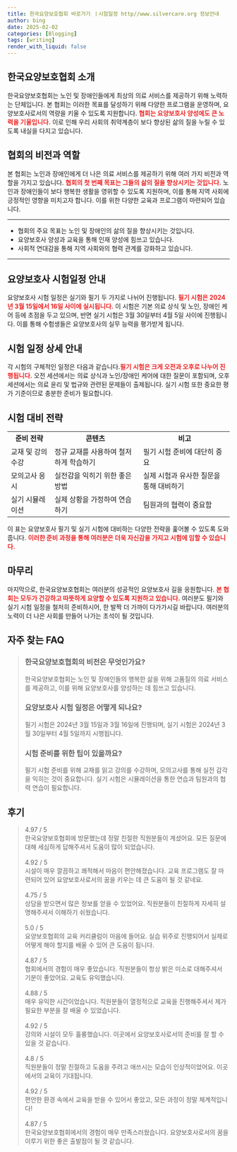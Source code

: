 ```yaml
---
title: 한국요양보호협회 바로가기 ㅣ시험일정 http//www.silvercare.org 정보안내
author: bing
date: 2025-02-02
categories: [Blogging]
tags: [writing]
render_with_liquid: false
---
```



<h2 id='한국요양보호협회 소개'>한국요양보호협회 소개</h2>

<p>한국요양보호협회는 노인 및 장애인들에게 최상의 의료 서비스를 제공하기 위해 노력하는 단체입니다. 본 협회는 이러한 목표를 달성하기 위해 다양한 프로그램을 운영하며, 요양보호사로서의 역량을 키울 수 있도록 지원합니다. <b><span style="color: #ee2323;">협회는 요양보호사 양성에도 큰 노력을 기울입니다.</span></b> 이로 인해 우리 사회의 취약계층이 보다 향상된 삶의 질을 누릴 수 있도록 내실을 다지고 있습니다. </p>

<h2 id='협회의 비전과 역할'>협회의 비전과 역할</h2>

<p>본 협회는 노인과 장애인에게 더 나은 의료 서비스를 제공하기 위해 여러 가지 비전과 역할을 가지고 있습니다. <b><span style="color: #ee2323;">협회의 첫 번째 목표는 그들의 삶의 질을 향상시키는 것입니다.</span></b> 노인과 장애인들이 보다 행복한 생활을 영위할 수 있도록 지원하며, 이를 통해 지역 사회에 긍정적인 영향을 미치고자 합니다. 이를 위한 다양한 교육과 프로그램이 마련되어 있습니다.</p>

<hr />

<ul>
    <li>협회의 주요 목표는 노인 및 장애인의 삶의 질을 향상시키는 것입니다.</li>
    <li>요양보호사 양성과 교육을 통해 인재 양성에 힘쓰고 있습니다.</li>
    <li>사회적 연대감을 통해 지역 사회와의 협력 관계를 강화하고 있습니다.</li>
</ul>

<hr />

<h2 id='요양보호사 시험일정 안내'>요양보호사 시험일정 안내</h2>

<p>요양보호사 시험 일정은 실기와 필기 두 가지로 나뉘어 진행됩니다. <b><span style="color: #ee2323;">필기 시험은 2024년 3월 15일에서 16일 사이에 실시됩니다.</span></b> 이 시험은 기본 의료 상식 및 노인, 장애인 케어 등에 초점을 두고 있으며, 반면 실기 시험은 3월 30일부터 4월 5일 사이에 진행됩니다. 이를 통해 수험생들은 요양보호사의 실무 능력을 평가받게 됩니다.</p>

<h2 id='시험 일정 상세 안내'>시험 일정 상세 안내</h2>

<p>각 시험의 구체적인 일정은 다음과 같습니다.<b><span style="color: #ee2323;">필기 시험은 크게 오전과 오후로 나누어 진행됩니다.</span></b> 오전 세션에서는 의료 상식과 노인/장애인 케어에 대한 질문이 포함되며, 오후 세션에서는 의료 윤리 및 법규와 관련된 문제들이 출제됩니다. 실기 시험 또한 중요한 평가 기준이므로 충분한 준비가 필요합니다.</p>

<h2 id='시험 대비 전략'>시험 대비 전략</h2>

<table>
    <tr>
        <td style="text-align: center; height: 17px;"><b>준비 전략</b></td>
        <td style="text-align: center; height: 17px;"><b>콘텐츠</b></td>
        <td style="text-align: center; height: 17px;"><b>비고</b></td>
    </tr>
    <tr>
        <td>교재 및 강의 수강</td>
        <td>정규 교재를 사용하여 철저하게 학습하기</td>
        <td>필기 시험 준비에 대단히 중요</td>
    </tr>
    <tr>
        <td>모의고사 응시</td>
        <td>실전감을 익히기 위한 좋은 방법</td>
        <td>실제 시험과 유사한 질문을 통해 대비하기</td>
    </tr>
    <tr>
        <td>실기 시뮬레이션</td>
        <td>실제 상황을 가정하여 연습하기</td>
        <td>팀원과의 협력이 중요함</td>
    </tr>
</table>

<p>이 표는 요양보호사 필기 및 실기 시험에 대비하는 다양한 전략을 훑어볼 수 있도록 도와줍니다. <b><span style="color: #ee2323;">이러한 준비 과정을 통해 여러분은 더욱 자신감을 가지고 시험에 임할 수 있습니다.</span></b></p>

<h2 id='마무리'>마무리</h2>

<p>마지막으로, 한국요양보호협회는 여러분의 성공적인 요양보호사 길을 응원합니다. <b><span style="color: #ee2323;">본 협회는 모두가 건강하고 따뜻하게 요양할 수 있도록 지원하고 있습니다.</span></b> 여러분도 필기와 실기 시험 일정을 철저히 준비하시어, 한 발짝 더 가까이 다가가시길 바랍니다. 여러분의 노력이 더 나은 사회를 만들어 나가는 초석이 될 것입니다.</p>


<h2 id='자주_찾는_FAQ'>자주 찾는 FAQ</h2>
<div itemscope="" itemtype="https://schema.org/FAQPage"> 
<blockquote> 
<div itemscope="" itemprop="mainEntity" itemtype="https://schema.org/Question"> 
<h3 itemprop="name">한국요양보호협회의 비전은 무엇인가요?</h3> 
<div itemscope="" itemprop="acceptedAnswer" itemtype="https://schema.org/Answer"> 
<span itemprop="text"> 
<p>한국요양보호협회는 노인 및 장애인들의 행복한 삶을 위해 고품질의 의료 서비스를 제공하고, 이를 위해 요양보호사를 양성하는 데 힘쓰고 있습니다.</p> 
</span> 
</div> 
</div> 
<div itemscope="" itemprop="mainEntity" itemtype="https://schema.org/Question"> 
<h3 itemprop="name">요양보호사 시험 일정은 어떻게 되나요?</h3> 
<div itemscope="" itemprop="acceptedAnswer" itemtype="https://schema.org/Answer"> 
<span itemprop="text"> 
<p>필기 시험은 2024년 3월 15일과 3월 16일에 진행되며, 실기 시험은 2024년 3월 30일부터 4월 5일까지 시행됩니다.</p> 
</span> 
</div> 
</div> 
<div itemscope="" itemprop="mainEntity" itemtype="https://schema.org/Question"> 
<h3 itemprop="name">시험 준비를 위한 팁이 있을까요?</h3> 
<div itemscope="" itemprop="acceptedAnswer" itemtype="https://schema.org/Answer"> 
<span itemprop="text"> 
<p>필기 시험 준비를 위해 교재를 읽고 강의를 수강하며, 모의고사를 통해 실전 감각을 익히는 것이 중요합니다. 실기 시험은 시뮬레이션을 통한 연습과 팀원과의 협력 연습이 필요합니다.</p> 
</span> 
</div> 
</div> 
</blockquote> 
</div>
<h2 id='후기'>후기</h2>
<div itemscope itemtype="https://schema.org/Product">
  <blockquote>
  <div itemprop="review" itemscope itemtype="https://schema.org/Review">
      <div itemprop="reviewRating" itemscope itemtype="https://schema.org/Rating"> <span itemprop="ratingValue">4.97</span> / <span itemprop="bestRating">5</span> </div>
      <span itemprop="reviewBody">한국요양보호협회에 방문했는데 정말 친절한 직원분들이 계셨어요. 모든 질문에 대해 세심하게 답해주셔서 도움이 많이 되었습니다.</span>
  </div>
  <br>
  <div itemprop="review" itemscope itemtype="https://schema.org/Review">
      <div itemprop="reviewRating" itemscope itemtype="https://schema.org/Rating"> <span itemprop="ratingValue">4.92</span> / <span itemprop="bestRating">5</span> </div>
      <span itemprop="reviewBody">시설이 매우 깔끔하고 쾌적해서 마음이 편안해졌습니다. 교육 프로그램도 잘 마련되어 있어 요양보호사로서의 꿈을 키우는 데 큰 도움이 될 것 같네요.</span>
  </div>
  <br>
  <div itemprop="review" itemscope itemtype="https://schema.org/Review">
      <div itemprop="reviewRating" itemscope itemtype="https://schema.org/Rating"> <span itemprop="ratingValue">4.75</span> / <span itemprop="bestRating">5</span> </div>
      <span itemprop="reviewBody">상담을 받으면서 많은 정보를 얻을 수 있었어요. 직원분들이 친절하게 자세히 설명해주셔서 이해하기 쉬웠습니다.</span>
  </div>
  <br>
  <div itemprop="review" itemscope itemtype="https://schema.org/Review">
      <div itemprop="reviewRating" itemscope itemtype="https://schema.org/Rating"> <span itemprop="ratingValue">5.0</span> / <span itemprop="bestRating">5</span> </div>
      <span itemprop="reviewBody">요양보호협회의 교육 커리큘럼이 마음에 들어요. 실습 위주로 진행되어서 실제로 어떻게 해야 할지를 배울 수 있어 큰 도움이 됩니다.</span>
  </div>
  <br>
  <div itemprop="review" itemscope itemtype="https://schema.org/Review">
      <div itemprop="reviewRating" itemscope itemtype="https://schema.org/Rating"> <span itemprop="ratingValue">4.87</span> / <span itemprop="bestRating">5</span> </div>
      <span itemprop="reviewBody">협회에서의 경험이 매우 좋았습니다. 직원분들이 항상 밝은 미소로 대해주셔서 기분이 좋았어요. 교육도 유익했습니다.</span>
  </div>
  <br>
  <div itemprop="review" itemscope itemtype="https://schema.org/Review">
      <div itemprop="reviewRating" itemscope itemtype="https://schema.org/Rating"> <span itemprop="ratingValue">4.88</span> / <span itemprop="bestRating">5</span> </div>
      <span itemprop="reviewBody">매우 유익한 시간이었습니다. 직원분들이 열정적으로 교육을 진행해주셔서 제가 필요한 부분을 잘 배울 수 있었습니다.</span>
  </div>
  <br>
  <div itemprop="review" itemscope itemtype="https://schema.org/Review">
      <div itemprop="reviewRating" itemscope itemtype="https://schema.org/Rating"> <span itemprop="ratingValue">4.92</span> / <span itemprop="bestRating">5</span> </div>
      <span itemprop="reviewBody">강의와 시설이 모두 훌륭했습니다. 이곳에서 요양보호사로서의 준비를 잘 할 수 있을 것 같습니다.</span>
  </div>
  <br>
  <div itemprop="review" itemscope itemtype="https://schema.org/Review">
      <div itemprop="reviewRating" itemscope itemtype="https://schema.org/Rating"> <span itemprop="ratingValue">4.8</span> / <span itemprop="bestRating">5</span> </div>
      <span itemprop="reviewBody">직원분들이 정말 친절하고 도움을 주려고 애쓰시는 모습이 인상적이었어요. 이곳에서의 교육이 기대됩니다.</span>
  </div>
  <br>
  <div itemprop="review" itemscope itemtype="https://schema.org/Review">
      <div itemprop="reviewRating" itemscope itemtype="https://schema.org/Rating"> <span itemprop="ratingValue">4.92</span> / <span itemprop="bestRating">5</span> </div>
      <span itemprop="reviewBody">편안한 환경 속에서 교육을 받을 수 있어서 좋았고, 모든 과정이 정말 체계적입니다!</span>
  </div>
  <br>
  <div itemprop="review" itemscope itemtype="https://schema.org/Review">
      <div itemprop="reviewRating" itemscope itemtype="https://schema.org/Rating"> <span itemprop="ratingValue">4.87</span> / <span itemprop="bestRating">5</span> </div>
      <span itemprop="reviewBody">한국요양보호협회에서의 경험이 매우 만족스러웠습니다. 요양보호사로서의 꿈을 이루기 위한 좋은 출발점이 될 것 같습니다.</span>
  </div>
  </blockquote>
</div>
